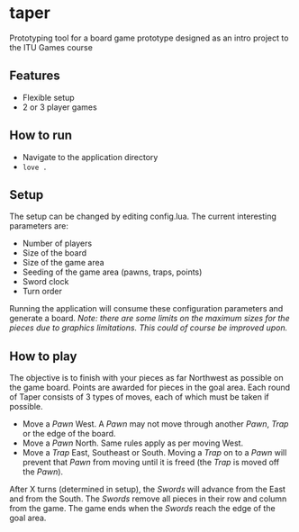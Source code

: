 # taper
Prototyping tool for a board game prototype designed as an intro project to the ITU Games course

## Features
- Flexible setup
- 2 or 3 player games

## How to run
- Navigate to the application directory
- `love .`

## Setup
The setup can be changed by editing config.lua. The current interesting parameters are:
- Number of players
- Size of the board
- Size of the game area
- Seeding of the game area (pawns, traps, points)
- Sword clock
- Turn order

Running the application will consume these configuration parameters and generate a board.
*Note: there are some limits on the maximum sizes for the pieces due to graphics limitations. This could of course be improved upon.*

## How to play
The objective is to finish with your pieces as far Northwest as possible on the game board. Points are awarded for pieces in the goal area.
Each round of Taper consists of 3 types of moves, each of which must be taken if possible.
- Move a _Pawn_ West. A _Pawn_ may not move through another _Pawn_, _Trap_ or the edge of the board.
- Move a _Pawn_ North. Same rules apply as per moving West. 
- Move a _Trap_ East, Southeast or South. Moving a _Trap_ on to a _Pawn_ will prevent that _Pawn_ from moving until it is freed (the _Trap_ is moved off the _Pawn_).

After X turns (determined in setup), the _Swords_ will advance from the East and from the South. The _Swords_ remove all pieces in their row and column from the game. The game ends when the _Swords_ reach the edge of the goal area.